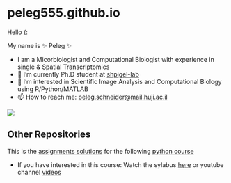 # peleg555.github.io

Hello (: 

My name is ✨ Peleg ✨

- I am a Micorbiologist and Computational Biologist with experience in single & Spatial Transcriptomics
- 🌱 I’m currently Ph.D student at [shpigel-lab](https://openscholar.huji.ac.il/nahums/home)
- 👀 I’m interested in Scientific Image Analysis and Computational Biology using R/Python/MATLAB
- 📫 How to reach me: peleg.schneider@mail.huji.ac.il

![](https://research.missouri.edu/sites/default/files/styles/feature_image/public/2022-12/Bioinfo-art-article2.png?itok=rC3i-DZ0)

## Other Repositories
This is the [assignments solutions](https://github.com/peleg555/python_assignments.github.io/) for the following [python course](https://github.com/szabgab/wis-python-course-2024-04?tab=readme-ov-file/)
- If you have interested in this course: Watch the sylabus [here](https://erez.weizmann.ac.il/apx/f?p=186:30:::NO::pid,pprev:14800,14473/) or youtube channel [videos](https://www.youtube.com/@CodeMaven) 
